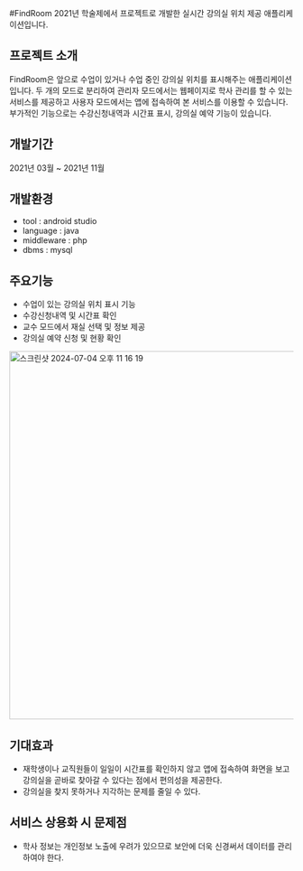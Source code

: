 #FindRoom
2021년 학술제에서 프로젝트로 개발한 실시간 강의실 위치 제공 애플리케이션입니다.

## 프로젝트 소개
FindRoom은 앞으로 수업이 있거나 수업 중인 강의실 위치를 표시해주는 애플리케이션입니다.
두 개의 모드로 분리하여 관리자 모드에서는 웹페이지로 학사 관리를 할 수 있는 서비스를 제공하고 사용자 모드에서는 앱에 접속하여 본 서비스를 이용할 수 있습니다.
부가적인 기능으로는 수강신청내역과 시간표 표시, 강의실 예약 기능이 있습니다.

## 개발기간
2021년 03월 ~ 2021년 11월

## 개발환경
- tool : android studio
- language : java
- middleware : php
- dbms : mysql

## 주요기능
- 수업이 있는 강의실 위치 표시 기능
- 수강신청내역 및 시간표 확인
- 교수 모드에서 재실 선택 및 정보 제공
- 강의실 예약 신청 및 현황 확인

<img width="652" alt="스크린샷 2024-07-04 오후 11 16 19" src="https://github.com/user-attachments/assets/e520950f-ab8a-4860-a4f8-fedfade9cbef">

## 기대효과
- 재학생이나 교직원들이 일일이 시간표를 확인하지 않고 앱에 접속하여 화면을 보고 강의실을 곧바로 찾아갈 수 있다는 점에서 편의성을 제공한다.
- 강의실을 찾지 못하거나 지각하는 문제를 줄일 수 있다.

## 서비스 상용화 시 문제점
- 학사 정보는 개인정보 노출에 우려가 있으므로 보안에 더욱 신경써서 데이터를 관리하여야 한다.





